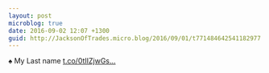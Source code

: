 ```yaml
---
layout: post
microblog: true
date: 2016-09-02 12:07 +1300
guid: http://JacksonOfTrades.micro.blog/2016/09/01/t771484642541182977.html
---
```

♠ My Last name [t.co/0tIIZjwGs...](https://t.co/0tIIZjwGsk)
